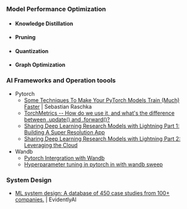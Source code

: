 ### Model Performance Optimization
- #### Knowledge Distillation
- #### Pruning
- #### Quantization
- #### Graph Optimization

### AI Frameworks and Operation toools
- Pytorch
    + [Some Techniques To Make Your PyTorch Models Train (Much) Faster](https://sebastianraschka.com/blog/2023/pytorch-faster.html) | Sebastian Raschka
    + [TorchMetrics -- How do we use it, and what's the difference between .update() and .forward()?](https://sebastianraschka.com/blog/2022/torchmetrics.html)
    + [Sharing Deep Learning Research Models with Lightning Part 1: Building A Super Resolution App](https://sebastianraschka.com/blog/2022/lightning-app-srgan-1.html)
    + [Sharing Deep Learning Research Models with Lightning Part 2: Leveraging the Cloud](https://sebastianraschka.com/blog/2022/lightning-app-srgan-2.html)
- Wandb
    + [Pytorch Intergration with Wandb](https://colab.research.google.com/github/wandb/examples/blob/master/colabs/pytorch/Simple_PyTorch_Integration.ipynb)
    + [Hyperparameter tuning in pytorch in with wandb sweep](https://colab.research.google.com/github/wandb/examples/blob/master/colabs/pytorch/Organizing_Hyperparameter_Sweeps_in_PyTorch_with_W%26B.ipynb)

### System Design
- [ML system design: A database of 450 case studies from 100+ companies.](https://www.evidentlyai.com/ml-system-design) | EvidentlyAI

